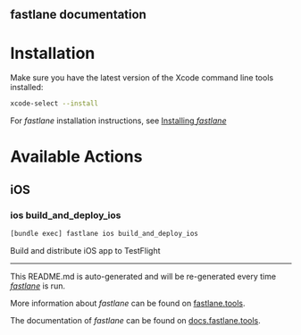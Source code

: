 fastlane documentation
----

# Installation

Make sure you have the latest version of the Xcode command line tools installed:

```sh
xcode-select --install
```

For _fastlane_ installation instructions, see [Installing
_fastlane_](https://docs.fastlane.tools/#installing-fastlane)

# Available Actions

## iOS

### ios build_and_deploy_ios

```sh
[bundle exec] fastlane ios build_and_deploy_ios
```

Build and distribute iOS app to TestFlight

----

This README.md is auto-generated and will be re-generated every time [
_fastlane_](https://fastlane.tools) is run.

More information about _fastlane_ can be found
on [fastlane.tools](https://fastlane.tools).

The documentation of _fastlane_ can be found
on [docs.fastlane.tools](https://docs.fastlane.tools).
